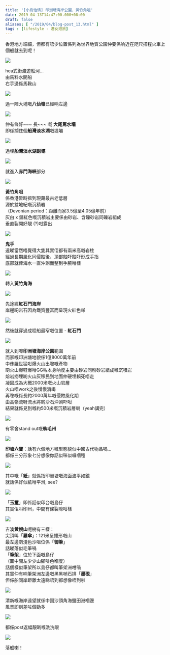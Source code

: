 ```yaml
---
title: '[小島怡情] 印洲塘海岸公園、黃竹角咀'
date: 2019-04-13T14:47:00.000+08:00
draft: false
aliases: [ "/2019/04/blog-post_13.html" ]
tags : [lifestyle - 港女港旅]
---
```


香港地方細細，但都有唔少位置係列為世界地質公園仲要係响近在咫尺搭程火車上個船就去到呢！

![](/images/doublehaven1.jpg)

hea式街渡遊船河…  
由馬料水開船  
右手邊係馬鞍山  

![](/images/doublehaven2.jpg)

過一陣大埔嘅**八仙嶺**已經响左邊

![](/images/doublehaven3.jpg)

仲有條好~~~ 長~~~ 嘅 **大尾篤水壩**  
即係攔住個**船灣淡水湖**嘅堤壩  

![](/images/doublehaven4.jpg)

過埋**船灣淡水湖副壩**

![](/images/doublehaven5.jpg)

就進入**赤門海峽**部分

![](/images/doublehaven6.jpg)

**黃竹角咀**  
係香港暫時搵到現藏最古老低層  
源於盆地紀嘅沉積岩  
（Devonian period：距離而家3.5億至4.05億年前）   
灰白 x 鏽紅色嘅沉積岩主要係由砂岩、含礫砂岩同礫岩組成  
垂直裂開好靚 (?)咁露出

![](/images/doublehaven7.jpg)

**鬼手**  
遠睇當然唔覺得大隻其實佢都有兩米高嘅岩柱  
經過長期風化同侵蝕後，頂部蝕吓蝕吓形成手指  
底部就俾海水一直沖涮而整到手腕咁樣  

![](/images/doublehaven8.jpg)

轉入**黃竹角海**  

![](/images/doublehaven9.jpg)

先途經**紅石門海岸**  
岸邊啲岩石因為鐵質豐富而呈現火紅色㗎  

![](/images/doublehaven10.jpg)

然後就穿過成程船最窄嘅位置 - **紅石門**  

![](/images/doublehaven11.jpg)

就入到嚟**印洲塘海岸公園**範圍  
而家嘅印洲塘地貌係1億8000萬年前  
中侏羅世猛咁爆火山出嚟嘅產物  
啲火山爆呀爆咁GG咗本身响度主要由砂岩同粉砂岩組成嘅沉積岩  
熔岩撈埋啲火山灰移民到地面仲硬埋賴死唔走  
凝固成為大概2000米嘅火山岩層  
火山唔work之後慢慢消竭  
再嚟嘅係長約2000萬年嘅侵蝕風化期  
由高嶺流呀流水將啲沙石沖涮吓咁  
結果就係見到嘅約500米嘅沉積岩層喇（yeah講完）  

![](/images/doublehaven12.jpg)

有零舍stand out嘅**執毛州**  

![](/images/doublehaven13.jpg)

**印塘六寶**：話有六個地方嘅型態貌似中國古代物品喎…  
都係三分形象七分想像你話似咪似囉嗰種  

![](/images/doublehaven14.jpg)

其中嘅「**紙**」就係指印洲塘嘅海面波平如鏡  
就話係好似紙咁平滑, see?  

![](/images/doublehaven15.jpg)

「**玉璽**」即係話似印台嘅島仔  
其實佢叫印州，中間有條裂隙咁樣  

![](/images/doublehaven16.jpg)

吉澳**黄幌山**呢樹有三樣：  
尖頂叫「**羅傘**」：121米呈錐形嘅山  
最左邊啲淺色沙咀位係「**御筆**」  
話睇落似毛筆喎  
「**筆架**」位於下面嘅島仔  
（圖中間左少少山腳啡色嗰度）  
話個樣似筆架所以島仔都叫筆架洲咁喎  
其實仲有响筆架洲左邊嘅黑黑哋石排「**墨硯**」  
但係船同岸距離太遠睇唔到都想像唔到啦  

![](/images/doublehaven17.jpg)

清新嘅海岸遠望就係中国沙頭角海鹽田港嗰邊  
風景即刻差咗個勁多  

![](/images/doublehaven18.jpg)

都係post返幅靚啲嘅洗洗眼  

![](/images/doublehaven19.jpg)

落船喇！
